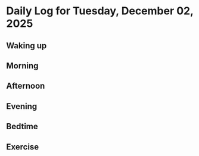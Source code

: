 # Daily Log for Tuesday, December 02, 2025

## Waking up

## Morning

## Afternoon

## Evening

## Bedtime

## Exercise
